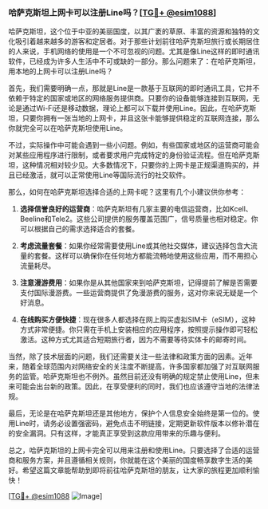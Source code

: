 ### 哈萨克斯坦上网卡可以注册Line吗？[[TG💪+ @esim1088](https://t.me/s/esim1088)]

哈萨克斯坦，这个位于中亚的美丽国度，以其广袤的草原、丰富的资源和独特的文化吸引着越来越多的游客和定居者。对于那些计划前往哈萨克斯坦旅行或长期居住的人来说，手机网络的使用是一个不可忽视的问题。尤其是像Line这样的即时通讯软件，已经成为许多人生活中不可或缺的一部分。那么问题来了：在哈萨克斯坦，用本地的上网卡可以注册Line吗？

首先，我们需要明确一点，那就是Line是一款基于互联网的即时通讯工具，它并不依赖于特定的国家或地区的网络服务提供商。只要你的设备能够连接到互联网，无论是通过Wi-Fi还是移动数据，理论上都可以下载并使用Line。因此，在哈萨克斯坦，只要你拥有一张当地的上网卡，并且这张卡能够提供稳定的互联网连接，那么你就完全可以在哈萨克斯坦使用Line。

不过，实际操作中可能会遇到一些小问题。例如，有些国家或地区的运营商可能会对某些应用程序进行限制，或者要求用户完成特定的身份验证流程。但在哈萨克斯坦，这种情况相对较少见。大多数情况下，只要你的上网卡是正规渠道购买的，并且已经激活，就可以正常使用Line等国际流行的社交软件。

那么，如何在哈萨克斯坦选择合适的上网卡呢？这里有几个小建议供你参考：

1. **选择信誉良好的运营商**：哈萨克斯坦有几家主要的电信运营商，比如Kcell、Beeline和Tele2。这些公司提供的服务覆盖范围广，信号质量也相对稳定。你可以根据自己的需求选择适合的套餐。

2. **考虑流量套餐**：如果你经常需要使用Line或其他社交媒体，建议选择包含大流量的套餐。这样可以确保你在任何地方都能流畅地使用这些应用，而不用担心流量耗尽。

3. **注意漫游费用**：如果你是从其他国家来到哈萨克斯坦，记得提前了解是否需要支付国际漫游费。一些运营商提供了免漫游费的服务，这对你来说无疑是一个好消息。

4. **在线购买方便快捷**：现在很多人都选择在网上购买虚拟SIM卡（eSIM），这种方式非常便捷。你只需在手机上安装相应的应用程序，按照提示操作即可轻松激活。这种方式尤其适合短期旅行者，因为不需要等待实体卡的邮寄时间。

当然，除了技术层面的问题，我们还需要关注一些法律和政策方面的因素。近年来，随着全球范围内对网络安全的关注度不断提高，许多国家都加强了对互联网服务的监管。哈萨克斯坦也不例外。虽然目前还没有明确的规定禁止使用Line，但未来可能会出台新的政策。因此，在享受便利的同时，我们也应该遵守当地的法律法规。

最后，无论是在哈萨克斯坦还是其他地方，保护个人信息安全始终是第一位的。使用Line时，请务必设置强密码，避免点击不明链接，定期更新软件版本以修补潜在的安全漏洞。只有这样，才能真正享受到这款应用带来的乐趣与便利。

总之，哈萨克斯坦的上网卡完全可以用来注册和使用Line。只要选择了合适的运营商和服务方案，并且遵循相关规则，你就能在这个美丽的国度畅享数字生活的美好。希望这篇文章能帮助到即将前往哈萨克斯坦的朋友，让大家的旅程更加顺利愉快！

[[TG💪+ @esim1088](https://t.me/s/esim1088) ![Image](https://i.postimg.cc/4NQfJmqS/Snipaste-2025-05-13-00-14-12.png)]